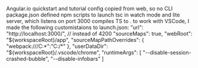 Angular.io quickstart and tutorial
config copied from web, so no CLI 
package.json defined npm scripts to launch tsc in watch mode 
and lite server, which listens on port 3000
compiles TS to .
to work with VSCode, I made the following customistaions to launch.json:
            "url": "http://localhost:3000/", 
            // instead of 4200
            "sourceMaps": true,
            "webRoot": "${workspaceRoot}/app",
            "sourceMapPathOverrides": {
                "webpack:///C:*":"C:/*"
            },
            "userDataDir": "${workspaceRoot}/.vscode/chrome",
            "runtimeArgs": [
                "--disable-session-crashed-bubble",
                "--disable-infobars"
            ]

